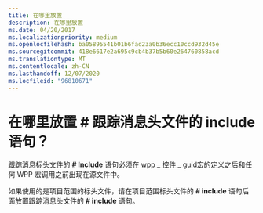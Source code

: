 ```yaml
---
title: 在哪里放置
description: 在哪里放置
ms.date: 04/20/2017
ms.localizationpriority: medium
ms.openlocfilehash: ba05895541b01b6fad23a0b36ecc10ccd932d45e
ms.sourcegitcommit: 418e6617e2a695c9cb4b37b5b60e264760858acd
ms.translationtype: MT
ms.contentlocale: zh-CN
ms.lasthandoff: 12/07/2020
ms.locfileid: "96810671"
---
```

# <a name="where-do-i-put-the-include-statement-for-the-trace-message-header-file"></a>在哪里放置 \# 跟踪消息头文件的 include 语句？


[跟踪消息标头文件](trace-message-header-file.md)的 **\# Include** 语句必须在 [wpp \_ 控件 \_ guid](/previous-versions/windows/hardware/previsioning-framework/ff556186(v=vs.85))宏的定义之后和任何 WPP 宏调用之前出现在源文件中。

如果使用的是项目范围的标头文件，请在项目范围标头文件的 **\# include** 语句后面放置跟踪消息头文件的 **\# include** 语句。

 

